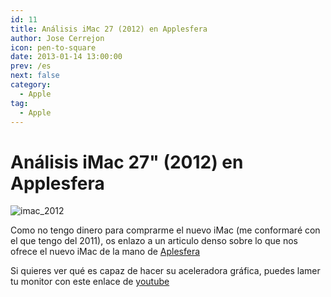```yaml
---
id: 11
title: Análisis iMac 27 (2012) en Applesfera
author: Jose Cerrejon
icon: pen-to-square
date: 2013-01-14 13:00:00
prev: /es
next: false
category:
  - Apple
tag:
  - Apple
---
```


# Análisis iMac 27" (2012) en Applesfera

![imac_2012](/images/mac.jpg)

Como no tengo dinero para comprarme el nuevo iMac (me conformaré con el que tengo del 2011), os enlazo a un articulo denso sobre lo que nos ofrece el nuevo iMac de la mano de [Aplesfera](http://www.applesfera.com/sobremesa/analisis-imac-27-2012-disenado-hacia-lo-imposible)

Si quieres ver qué es capaz de hacer su aceleradora gráfica, puedes lamer tu monitor con este enlace de [youtube](http://www.youtube.com/watch?v=AZEDWCccqz0)